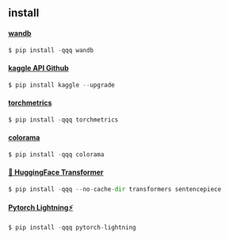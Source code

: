 
## install


#### [wandb](https://docs.wandb.ai/quickstart#set-up-wb)
```python
$ pip install -qqq wandb
```

#### [kaggle API Github](https://github.com/Kaggle/kaggle-api)
```python
$ pip install kaggle --upgrade
```

#### [torchmetrics](https://torchmetrics.readthedocs.io/en/stable/)
```python
$ pip install -qqq torchmetrics
```

#### [colorama](https://github.com/tartley/colorama)
```python
$ pip install -qqq colorama
```

#### [🤗 HuggingFace Transformer](https://huggingface.co/docs/transformers/installation)
```python
$ pip install -qqq --no-cache-dir transformers sentencepiece
```
#### [Pytorch Lightning⚡](https://huggingface.co/docs/transformers/installation)
```python
$ pip install -qqq pytorch-lightning
```
